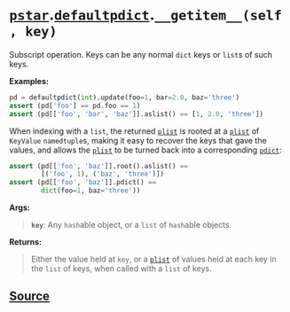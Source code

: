 # [`pstar`](./pstar.md).[`defaultpdict`](./pstar_defaultpdict.md).`__getitem__(self, key)`

Subscript operation. Keys can be any normal `dict` keys or `list`s of such keys.

**Examples:**
```python
pd = defaultpdict(int).update(foo=1, bar=2.0, baz='three')
assert (pd['foo'] == pd.foo == 1)
assert (pd[['foo', 'bar', 'baz']].aslist() == [1, 2.0, 'three'])
```

When indexing with a `list`, the returned [`plist`](./pstar_plist.md) is rooted at a [`plist`](./pstar_plist.md) of
`KeyValue` `namedtuple`s, making it easy to recover the keys that gave the values, and
allows the [`plist`](./pstar_plist.md) to be turned back into a corresponding [`pdict`](./pstar_pdict.md):
```python
assert (pd[['foo', 'baz']].root().aslist() ==
        [('foo', 1), ('baz', 'three')])
assert (pd[['foo', 'baz']].pdict() ==
        dict(foo=1, baz='three'))
```

**Args:**

>    **`key`**: Any `hash`able object, or a `list` of `hash`able objects.

**Returns:**

>    Either the value held at `key`, or a [`plist`](./pstar_plist.md) of values held at each key in the `list`
>    of keys, when called with a `list` of keys.



## [Source](../pstar/pstar.py#L633-L664)